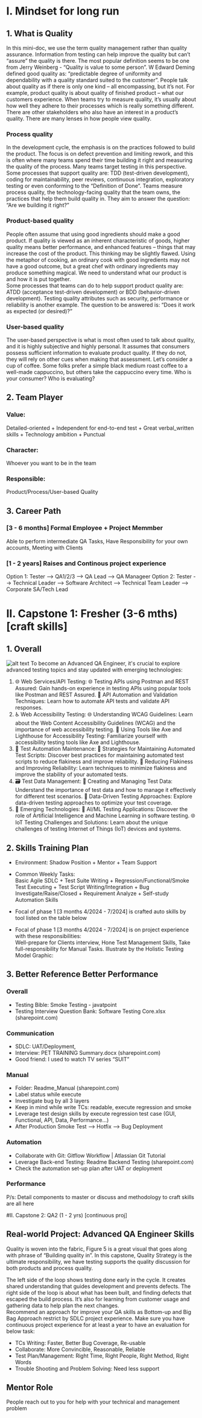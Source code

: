 # I. Mindset for long run 
## 1. What is Quality 
In this mini-doc, we use the term quality management rather than quality assurance. Information from testing can help improve the quality but can’t “assure” the quality is there. The most popular definition seems to be one from Jerry Weinberg - “Quality is value to some person”. W Edward Deming defined good quality as: “predictable degree of uniformity and dependability with a quality standard suited to the customer”. People talk about quality as if there is only one kind – all encompassing, but it’s not. For example, product quality is about quality of finished product – what our customers experience. When teams try to measure quality, it’s usually about how well they adhere to their processes which is really something different. There are other stakeholders who also have an interest in a product’s quality. There are many lenses in how people view quality.  
### Process quality  
In the development cycle, the emphasis is on the practices followed to build the product. The focus is on defect prevention and limiting rework, and this is often where many teams spend their time building it right and measuring the quality of the process. Many teams target testing in this perspective.  
Some processes that support quality are: TDD (test-driven development), coding for maintainability, peer reviews, continuous integration, exploratory testing or even conforming to the “Definition of Done”. Teams measure process quality, the technology-facing quality that the team owns, the practices that help them build quality in. They aim to answer the question: “Are we building it right?” 
### Product-based quality  
People often assume that using good ingredients should make a good product. If quality is viewed as an inherent characteristic of goods, higher quality means better performance, and enhanced features – things that may increase the cost of the product. This thinking may be slightly flawed. Using the metaphor of cooking, an ordinary cook with good ingredients may not have a good outcome, but a great chef with ordinary ingredients may produce something magical. We need to understand what our product is and how it is put together.  
Some processes that teams can do to help support product quality are: ATDD (acceptance test-driven development) or BDD (behavior-driven development). Testing quality attributes such as security, performance or reliability is another example. The question to be answered is: “Does it work as expected (or desired)?” 
### User-based quality  
The user-based perspective is what is most often used to talk about quality, and it is highly subjective and highly personal. 
 It assumes that consumers possess sufficient information to evaluate product quality. If they do not, they will rely on other cues when making that assessment. Let’s consider a cup of coffee. Some folks prefer a simple black medium roast coffee to a well-made cappuccino, but others take the cappuccino every time. Who is your consumer? Who is evaluating? 

## 2. Team Player 
### Value: 
 Detailed-oriented + Independent for end-to-end test + Great verbal_written skills + Technology ambition + Punctual  
### Character: 
  Whoever you want to be in the team 
### Responsible:
   Product/Process/User-based Quality 
## 3. Career Path
### [3 - 6 months] Formal Employee + Project Memmber 
Able to perform intermediate QA Tasks, Have Responsibility for your own accounts, Meeting with Clients
### [1 - 2 years] Raises and Continous project experience
Option 1: Tester --> QA1/2/3 --> QA Lead --> QA Manageer
Option 2: Tester --> Technical Leader --> Software Architect --> Technical Team Leader --> Corporate SA/Tech Lead
# II. Capstone 1: Fresher (3-6 mths) [craft skills] 
## 1. Overall 

![alt text](https://media.licdn.com/dms/image/D5612AQGo4OMGk7eWPg/article-cover_image-shrink_720_1280/0/1691292641299?e=2147483647&v=beta&t=mCTWr1DG6qfMXus308cIt5eBEREKV4_o5Nfe2n0MHK4)
To become an Advanced QA Engineer, it's crucial to explore advanced testing topics and stay updated with emerging technologies: 
1. 🌐 Web Services/API Testing: 
🌐 Testing APIs using Postman and REST Assured: Gain hands-on experience in testing APIs using popular tools like Postman and REST Assured. 
🚀 API Automation and Validation Techniques: Learn how to automate API tests and validate API responses. 
2. ♿ Web Accessibility Testing: 
🌐 Understanding WCAG Guidelines: Learn about the Web Content Accessibility Guidelines (WCAG) and the importance of web accessibility testing. 
🧭 Using Tools like Axe and Lighthouse for Accessibility Testing: Familiarize yourself with accessibility testing tools like Axe and Lighthouse. 
3. 🔄 Test Automation Maintenance: 
🚧 Strategies for Maintaining Automated Test Scripts: Discover best practices for maintaining automated test scripts to reduce flakiness and improve reliability. 
🎯 Reducing Flakiness and Improving Reliability: Learn techniques to minimize flakiness and improve the stability of your automated tests. 
4. 🗃️ Test Data Management: 
📝 Creating and Managing Test Data: Understand the importance of test data and how to manage it effectively for different test scenarios. 
🎲 Data-Driven Testing Approaches: Explore data-driven testing approaches to optimize your test coverage. 
5. 🌌 Emerging Technologies: 
🤖 AI/ML Testing Applications: Discover the role of Artificial Intelligence and Machine Learning in software testing. 
🌐 IoT Testing Challenges and Solutions: Learn about the unique challenges of testing Internet of Things (IoT) devices and systems. 

## 2. Skills Training Plan
- Environment: Shadow Position + Mentor + Team Support 
- Common Weekly Tasks:  
Basic Agile SDLC + Test Suite Writing + Regression/Functional/Smoke Test Executing + Test Script Writing/Integration + Bug Investigate/Raise/Closed + Requirement Analyze + Self-study Automation Skills 
- Focal of phase 1 [3 months 4/2024 - 7/2024] is crafted auto skills by tool listed on the table below 

- Focal of phase 1 [3 months 4/2024 - 7/2024] is on project experience with these responsibilities:  
Well-prepare for Clients interview, Hone Test Management Skills, Take full-responsibility for Manual Tasks. Illustrate by the Holistic Testing Model Graphic: 

## 3. Better Reference Better Performance 
### Overall 
- Testing Bible: Smoke Testing - javatpoint 
- Testing Interview Question Bank: Software Testing Core.xlsx (sharepoint.com) 
### Communication 
- SDLC: UAT/Deployment,
- Interview: PET TRAINING Summary.docx (sharepoint.com) 
- Good friend: I used to watch TV series “SUIT” 
### Manual  
- Folder: Readme_Manual (sharepoint.com) 
- Label status while execute 
- Investigate bug by all 3 layers 
- Keep in mind while write TCs:  readable, execute regression and smoke  
- Leverage test design skills by execute regression test case (GUI, Functional, API, Data, Performance...) 
- After Production Smoke Test --> Hotfix --> Bug Deployment 
### Automation 
- Collaborate with Git: Gitflow Workflow | Atlassian Git Tutorial 
- Leverage Back-end Testing: Readme Backend Testing (sharepoint.com) 
- Check the automation set-up plan after UAT or deployment 
### Performance 
P/s: Detail components to master or discuss and methodology to craft skills are all here 

#II. Capstone 2: QA2 (1 - 2 yrs) [continuous proj] 

 
 
## Real-world Project: Advanced QA Engineer Skills 
Quality is woven into the fabric, Figure 5 is a great visual that goes along with phrase of “Building quality in”. In this capstone, Quality Strategy is the ultimate responsibility, we have testing supports the quality discussion for both products and process quality. 
 
The left side of the loop shows testing done early in the cycle. It creates shared understanding that guides development and prevents defects. The right side of the loop is about what has been built, and finding defects that escaped the build process. It’s also for learning from customer usage and gathering data to help plan the next changes.  
Recommend an approach for improve your QA skills as Bottom-up and Big Bag Approach restrict by SDLC project experience. Make sure you have continuous project experience for at least a year to have an evaluation for below task: 
+  TCs Writing: Faster, Better Bug Coverage, Re-usable 
+ Collaborate: More Convincible, Reasonable, Reliable 
+ Test Plan/Management: Right Time, Right People, Right Method, Right Words 
+ Trouble Shooting and Problem Solving: Need less support 
 
## Mentor Role 
People reach out to you for help with your technical and management problem






